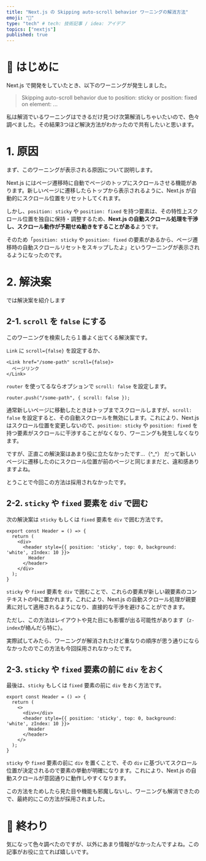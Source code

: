 ```yaml
---
title: "Next.js の Skipping auto-scroll behavior ワーニングの解消方法"
emoji: "🍣"
type: "tech" # tech: 技術記事 / idea: アイデア
topics: ["nextjs"]
published: true
---
```


# 🌼 はじめに

Next.js で開発をしていたとき、以下のワーニングが発生しました。

> Skipping auto-scroll behavior due to position: sticky or position: fixed on element: ...

私は解消でいるワーニングはできるだけ見つけ次第解消しちゃいたいので、色々調べました。その結果3つほど解決方法がわかったので共有したいと思います。

# 1. 原因

まず、このワーニングが表示される原因について説明します。

Next.js にはページ遷移時に自動でページのトップにスクロールさせる機能があります。新しいページに遷移したらトップから表示されるように、Next.js が自動的にスクロール位置をリセットしてくれます。

しかし、`position: sticky` や `position: fixed` を持つ要素は、その特性上スクロール位置を独自に保持・調整するため、**Next.js の自動スクロール処理を干渉し、スクロール動作が予期せぬ動きをすることがある**ようです。


そのため「`position: sticky` や `position: fixed` の要素があるから、ページ遷移時の自動スクロールリセットをスキップしたよ」というワーニングが表示されるようになったのです。


# 2. 解決案

では解決案を紹介します

## 2-1. `scroll` を `false` にする

このワーニングを検索したら１番よく出てくる解決案です。

`Link` に `scroll={false}` を設定するか、
```tsx
<Link href="/some-path" scroll={false}>
  ページリンク
</Link>
```

`router` を使ってるならオプションで `scroll: false` を設定します。
```tsx
router.push("/some-path", { scroll: false });
```

通常新しいページに移動したときはトップまでスクロールしますが、`scroll: false` を設定すると、その自動スクロールを無効にします。これにより、Next.js はスクロール位置を変更しないので、`position: sticky` や `position: fixed` を持つ要素がスクロールに干渉することがなくなり、ワーニングも発生しなくなります。

ですが、正直この解決案はあまり役に立たなかったです…（^_^）
だって新しいページに遷移したのにスクロール位置が前のページと同じままだと、違和感ありますよね。

とうことで今回この方法は採用されなかったです。

## 2-2. `sticky` や `fixed` 要素を `div` で囲む

次の解決案は `sticky` もしくは `fixed` 要素を `div` で囲む方法です。

```tsx
export const Header = () => {
  return (
    <div>
      <header style={{ position: 'sticky', top: 0, background: 'white', zIndex: 10 }}>
        Header
      </header>
    </div>
  );
}
```

`sticky` や `fixed` 要素を `div` で囲むことで、これらの要素が新しい親要素のコンテキストの中に置かれます。これにより、Next.js の自動スクロール処理が親要素に対して適用されるようになり、直接的な干渉を避けることができます。

ただし、この方法はレイアウトや見た目にも影響が出る可能性があります（`z-index`が絡んだら特に）。

実際試してみたら、ワーニングが解消されたけど重なりの順序が思う通りにならなかったのでこの方法も今回採用されなかったです。

## 2-3. `sticky` や `fixed` 要素の前に `div` をおく

最後は、`sticky` もしくは `fixed` 要素の前に `div` をおく方法です。

```tsx
export const Header = () => {
  return (
    <>
      <div></div>
      <header style={{ position: 'sticky', top: 0, background: 'white', zIndex: 10 }}>
        Header
      </header>
    </>
  );
}
```

`sticky` や `fixed` 要素の前に `div` を置くことで、その `div` に基づいてスクロール位置が決定されるので要素の挙動が明確になります。これにより、Next.js の自動スクロールが意図通りに動作しやすくなります。

この方法をためしたら見た目や機能も邪魔しないし、ワーニングも解消できたので、最終的にこの方法が採用されました。

# 🌷 終わり

気になって色々調べたのですが、以外にあまり情報がなかったんですよね。この記事がお役に立てれば嬉しいです。